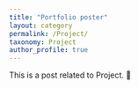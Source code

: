 ```yaml
---
title: "Portfolio poster"
layout: category
permalink: /Project/
taxonomy: Project
author_profile: true
---
```

This is a post related to Project. 🚀
